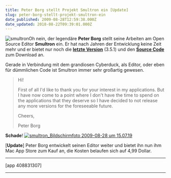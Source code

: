 ```yaml
---
title: Peter Borg stellt Projekt Smultron ein [Update]
slug: peter-borg-stellt-projekt-smultron-ein
date_published: 2009-08-28T12:59:38.000Z
date_updated: 2018-08-22T09:39:01.000Z
---
```


![smultron](//picdump.thafaker.de/2009/08/smultron.png)Oh nein, der legendäre **Peter Borg** stellt seine Arbeiten am Open Source Editor **Smultron** ein. Er hat nach Jahren der Entwicklung keine Zeit mehr und er bietet nur noch die [**letzte Version**](http://sourceforge.net/projects/smultron/files/smultron/3.5.1/Smultron-3.5.1.zip/download) (3.5.1) und den [**Source Code**](http://sourceforge.net/projects/smultron/files/smultron/3.5.1/SmultronSource-3.5.1.zip/download) zum Download an.

Gerade in Verbindung mit dem grandiosen Cyberduck, als Editor, oder eben für dümmlichen Code ist Smultron immer sehr großartig gewesen.

> Hi!
> 
> First of all I'd like to thank you for your interest in my applications. But I have now come to a point where I don't have the time to spend on the applications that they deserve so I have decided to not release any more versions for the foreseeable future.
> 
> Cheers,
> 
> Peter Borg

**Schade**!
[![smultron_Bildschirmfoto 2009-08-28 um 15.07.19](//picdump.thafaker.de/2009/08/smultron_Bildschirmfoto-2009-08-28-um-15.07.19-300x247.png)](http://picdump.thafaker.de/2009/08/smultron_Bildschirmfoto-2009-08-28-um-15.07.19.png)

[**Update**] Peter Borg entwickelt seinen Editor weiter und bietet ihn nun ihm Mac App Store zum Kauf an, die Kosten belaufen sich auf 4,99 Dollar.

---

[app 408831307]

---
